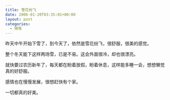 ```yaml
---
title: 雪花纷飞
date: 2006-01-20T03:35:01+00:00
layout: post
categories:
  - 随笔
---
```


昨天中午开始下雪了，到今天了，依然是雪花纷飞，很舒服，很美的感觉。

整个冬天能下这样两场雪，已是不易。这会外面很冷，却也很漂亮。

就快要过农历新年了，每天都在盼着放假，盼着休息，这样能多睡一会，想想懒觉真的好舒服。

感情也在慢慢发展，很想赶快有个家。

一切都真的好美。